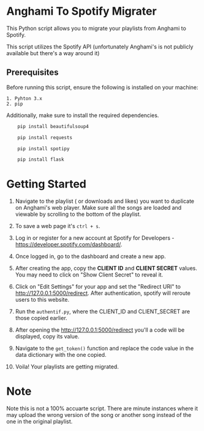 
# Anghami To Spotify Migrater

This Python script allows you to migrate your playlists from Anghami to Spotify.

This script utilizes the Spotify API (unfortunately Anghami's is not publicly available but there's a way around it)

## Prerequisites

Before running this script, ensure the following is installed on your machine:

    1. Pyhton 3.x
    2. pip

Additionally, make sure to install the required dependencies.

```python
    pip install beautifulsoup4

    pip install requests

    pip install spotipy

    pip install flask
```

# Getting Started

1. Navigate to the playlist ( or downloads and likes) you want to duplicate on Anghami's web player. Make sure all the songs are loaded and viewable by scrolling to the bottom of the playlist.

2. To save a web page it's `ctrl + s`.

3. Log in or register for a new account at Spotify for Developers - https://developer.spotify.com/dashboard/.

4. Once logged in, go to the dashboard and create a new app. 

5. After creating the app, copy the **CLIENT ID** and **CLIENT SECRET** values. You may need to click on "Show Client Secret" to reveal it.

6. Click on "Edit Settings" for your app and set the "Redirect URI" to http://127.0.0.1:5000/redirect. After authentication, spotify will reroute users to this website.

7. Run the `authentif.py`, where the CLIENT_ID and CLIENT_SECRET are those copied earlier. 

8. After opening the http://127.0.0.1:5000/redirect you'll a code will be displayed, copy its value.

9. Navigate to the `get_token()` function and replace the code value in the data dictionary with the one copied.

10. Voila! Your playlists are getting migrated.


# Note

Note this is not a 100% accuarte script. There are minute instances where it may upload the wrong version of the song or another song instead of the one in the original playlist.